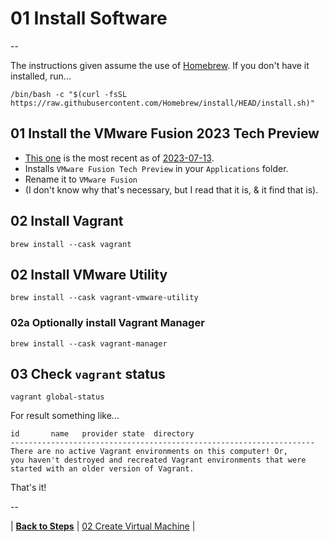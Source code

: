 # 01 Install Software

--

The instructions given assume the use of [Homebrew](https://brew.sh). If you don't have it installed, run...

```
/bin/bash -c "$(curl -fsSL https://raw.githubusercontent.com/Homebrew/install/HEAD/install.sh)"
```

## 01 Install the VMware Fusion 2023 Tech Preview

* [This one](https://customerconnect.vmware.com/downloads/get-download?downloadGroup=FUS-TP2023) is the most recent as of [2023-07-13](https://blogs.vmware.com/teamfusion/2023/07/vmware-fusion-2023-tech-preview.html).
* Installs `VMware Fusion Tech Preview` in your `Applications` folder.
* Rename it to `VMware Fusion`
* (I don't know why that's necessary, but I read that it is, & it find that is).

## 02 Install Vagrant

```
brew install --cask vagrant
```

## 02 Install VMware Utility

```
brew install --cask vagrant-vmware-utility
```

### 02a Optionally install Vagrant Manager

```
brew install --cask vagrant-manager
```

## 03 Check `vagrant` status

```
vagrant global-status
```

For result something like...

```
id       name   provider state  directory                           
--------------------------------------------------------------------
There are no active Vagrant environments on this computer! Or,
you haven't destroyed and recreated Vagrant environments that were
started with an older version of Vagrant.
```

That's it!

--

<!-- 01 Install Software -->
| [**Back to Steps**](../README.md)
| [02 Create Virtual Machine](./02_Create_Virtual_Machine.md)
|
